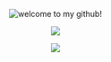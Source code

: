 <p align="center">
  <img src="https://readme-typing-svg.demolab.com?font=Roboto&duration=3000&pause=700&color=2F1576&background=FFFFFDE3&center=true&vCenter=true&width=500&lines=hi%2C+my+name+is+gary;and+i+am+a+fullstack+developer!;thanks+for+visiting!" alt="welcome to my github!">
</p>

<p align="center">
  <img src="https://github-readme-stats.vercel.app/api?username=g-hor">
</p>

<p align="center">
  <img src="https://github-readme-stats.vercel.app/api/top-langs/?username=g-hor&layout=compact">
</p>